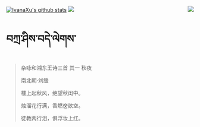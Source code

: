 [![IvanaXu's github stats](https://github-readme-stats.vercel.app/api?username=IvanaXu&show_icons=true&theme=vue-dark)](https://github.com/anuraghazra/github-readme-stats)
<img align="right" src="https://github-readme-stats.vercel.app/api/top-langs/?username=IvanaXu&langs_count=8&theme=graywhite" />
<img src="https://github-readme-stats.vercel.app/api/wakatime?username=IvanaXu&layout=compact&langs_count=8&theme=vue-dark&custom_title=ProgrammingTimes/Since-Jul.29.2021" />
# བཀྲ་ཤིས་བདེ་ལེགས་
> 杂咏和湘东王诗三首 其一 秋夜
>
> 南北朝·刘缓
>
> 楼上起秋风，绝望秋闺中。
> 
> 烛溜花行满，香燃奁欲空。
> 
> 徒教两行泪，俱浮妆上红。
